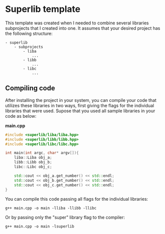 # Superlib template

This template was created when I needed to combine several libraries subprojects that I created into one. It assumes that your desired project has the following structure:

```
- superlib
    - subprojects
        - liba
            ...
        - libb
            ...
        - libc
            ...
```

## Compiling code

After installing the project in your system, you can compile your code that utilizes these libraries in two ways, first giving the flags for the individual libraries that were used. Supose that you used all sample libraries in your code as below:

**main.cpp**
```cpp
#include <superlib/liba/liba.hpp>
#include <superlib/libb/libb.hpp>
#include <superlib/libc/libc.hpp>

int main(int argc, char* argv[]){
    liba::Liba obj_a;
    libb::Libb obj_b;
    libc::Libc obj_c;

    std::cout << obj_a.get_number() << std::endl;
    std::cout << obj_b.get_number() << std::endl;
    std::cout << obj_c.get_number() << std::endl;
}
```

You can compile this code passing all flags for the individual libraries:

```
g++ main.cpp -o main -lliba -llibb -llibc
```
Or by passing only the "super" library flag to the compiler:
```
g++ main.cpp -o main -lsuperlib
```


